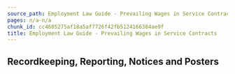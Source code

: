 ```yaml
---
source_path: Employment Law Guide - Prevailing Wages in Service Contracts.md
pages: n/a-n/a
chunk_id: cc4605275af18a5af7726f42fb5124166384ae9f
title: Employment Law Guide - Prevailing Wages in Service Contracts
---
```

## Recordkeeping, Reporting, Notices and Posters
